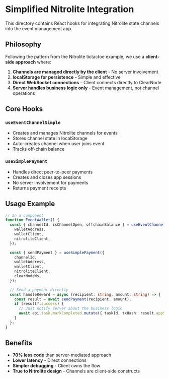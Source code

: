 # Simplified Nitrolite Integration

This directory contains React hooks for integrating Nitrolite state channels into the event management app.

## Philosophy

Following the pattern from the Nitrolite tictactoe example, we use a **client-side approach** where:

1. **Channels are managed directly by the client** - No server involvement
2. **localStorage for persistence** - Simple and effective
3. **Direct WebSocket connections** - Client connects directly to ClearNode
4. **Server handles business logic only** - Event management, not channel operations

## Core Hooks

### `useEventChannelSimple`
- Creates and manages Nitrolite channels for events
- Stores channel state in localStorage
- Auto-creates channel when user joins event
- Tracks off-chain balance

### `useSimplePayment`
- Handles direct peer-to-peer payments
- Creates and closes app sessions
- No server involvement for payments
- Returns payment receipts

## Usage Example

```typescript
// In a component
function EventWallet() {
  const { channelId, isChannelOpen, offchainBalance } = useEventChannelSimple({
    walletAddress,
    walletClient,
    nitroliteClient,
  });

  const { sendPayment } = useSimplePayment({
    channelId,
    walletAddress,
    walletClient,
    nitroliteClient,
    clearNodeWs,
  });

  // Send a payment directly
  const handleReward = async (recipient: string, amount: string) => {
    const result = await sendPayment(recipient, amount);
    if (result?.success) {
      // Just notify server about the business logic
      await api.task.markCompleted.mutate({ taskId, txHash: result.appSessionId });
    }
  };
}
```

## Benefits

- **70% less code** than server-mediated approach
- **Lower latency** - Direct connections
- **Simpler debugging** - Client owns the flow
- **True to Nitrolite design** - Channels are client-side constructs 
